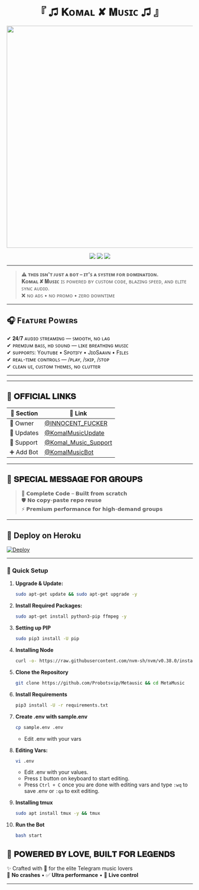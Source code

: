 <h1 align="center">『 ♫ 𝐊ᴏᴍᴀʟ ✘ 𝐌ᴜꜱɪᴄ ♫ 』</h1>

<p align="center">
  <img src="https://graph.org/file/4fb91ef843b1868b739d1-f618247d1124f942eb.jpg" width="600"/>
</p>

<p align="center">
  <a href="https://t.me/KomalMusicUpdate"><img src="https://img.shields.io/badge/📢 Updates-KomalMusicUpdate-blue?style=for-the-badge&logo=telegram"></a>
  <a href="https://t.me/Komal_Music_Support"><img src="https://img.shields.io/badge/🛠 Support-Komal_Music_Support-brightgreen?style=for-the-badge&logo=telegram"></a>
  <a href="https://t.me/INNOCENT_FUCKER"><img src="https://img.shields.io/badge/👑 Owner-INNOCENT_FUCKER-purple?style=for-the-badge&logo=telegram"></a>
</p>

---

> **⚠️ ᴛʜɪs ɪsɴ'ᴛ ᴊᴜsᴛ ᴀ ʙᴏᴛ – ɪᴛ'ꜱ ᴀ ꜱʏꜱᴛᴇᴍ ꜰᴏʀ ᴅᴏᴍɪɴᴀᴛɪᴏɴ.**  
> **𝐊ᴏᴍᴀʟ ✘ 𝐌ᴜꜱɪᴄ** ɪꜱ ᴘᴏᴡᴇʀᴇᴅ ʙʏ ᴄᴜꜱᴛᴏᴍ ᴄᴏᴅᴇ, ʙʟᴀᴢɪɴɢ ꜱᴘᴇᴇᴅ, ᴀɴᴅ ᴇʟɪᴛᴇ ꜱʏɴᴄ ᴀᴜᴅɪᴏ.  
> ❌ ɴᴏ ᴀᴅꜱ • ɴᴏ ᴘʀᴏᴍᴏ • ᴢᴇʀᴏ ᴅᴏᴡɴᴛɪᴍᴇ

---

## 🎧 Fᴇᴀᴛᴜʀᴇ Pᴏᴡᴇʀs

✔ 𝟐𝟒/𝟕 ᴀᴜᴅɪᴏ ꜱᴛʀᴇᴀᴍɪɴɢ — ꜱᴍᴏᴏᴛʜ, ɴᴏ ʟᴀɢ  
✔ ᴘʀᴇᴍɪᴜᴍ ʙᴀꜱꜱ, ʜᴅ ꜱᴏᴜɴᴅ — ʟɪᴋᴇ ʙʀᴇᴀᴛʜɪɴɢ ᴍᴜꜱɪᴄ  
✔ sᴜᴘᴘᴏʀᴛꜱ: Yᴏᴜᴛᴜʙᴇ • Sᴘᴏᴛɪꜰʏ • JɪᴏSᴀᴀᴠɴ • Fɪʟᴇꜱ  
✔ ʀᴇᴀʟ-ᴛɪᴍᴇ ᴄᴏɴᴛʀᴏʟꜱ — /ᴘʟᴀʏ, /ꜱᴋɪᴘ, /ꜱᴛᴏᴘ  
✔ ᴄʟᴇᴀɴ ᴜɪ, ᴄᴜꜱᴛᴏᴍ ᴛʜᴇᴍᴇꜱ, ɴᴏ ᴄʟᴜᴛᴛᴇʀ

---

---

## 🔗 𝐎𝐅𝐅𝐈𝐂𝐈𝐀𝐋 𝐋𝐈𝐍𝐊𝐒

| 🧾 Section    | 🔗 Link                           |
|--------------|-----------------------------------|
| 👑 Owner      | [@INNOCENT_FUCKER](https://t.me/INNOCENT_FUCKER) |
| 📢 Updates    | [@KomalMusicUpdate](https://t.me/KomalMusicUpdate) |
| 💬 Support    | [@Komal_Music_Support](https://t.me/Komal_Music_Support) |
| ➕ Add Bot    | [@KomalMusicBot](https://t.me/KomalMusicBot) |

---

## 🎯 𝐒𝐏𝐄𝐂𝐈𝐀𝐋 𝐌𝐄𝐒𝐒𝐀𝐆𝐄 𝐅𝐎𝐑 𝐆𝐑𝐎𝐔𝐏𝐒

> 🧠 𝗖𝗼𝗺𝗽𝗹𝗲𝘁𝗲 𝗖𝗼𝗱𝗲 – 𝗕𝘂𝗶𝗹𝘁 𝗳𝗿𝗼𝗺 𝘀𝗰𝗿𝗮𝘁𝗰𝗵  
> 🛡 𝗡𝗼 𝗰𝗼𝗽𝘆-𝗽𝗮𝘀𝘁𝗲 𝗿𝗲𝗽𝗼 𝗿𝗲𝘂𝘀𝗲  
> ⚡ 𝗣𝗿𝗲𝗺𝗶𝘂𝗺 𝗽𝗲𝗿𝗳𝗼𝗿𝗺𝗮𝗻𝗰𝗲 𝗳𝗼𝗿 𝗵𝗶𝗴𝗵-𝗱𝗲𝗺𝗮𝗻𝗱 𝗴𝗿𝗼𝘂𝗽𝘀

---

## 🚀 Deploy on Heroku 
[![Deploy](https://www.herokucdn.com/deploy/button.svg)](https://dashboard.heroku.com/new?template=https://github.com/Probotsvip/MetaMusic)

---

### 🔧 Quick Setup

1. **Upgrade & Update:**
   ```bash
   sudo apt-get update && sudo apt-get upgrade -y
   ```

2. **Install Required Packages:**
   ```bash
   sudo apt-get install python3-pip ffmpeg -y
   ```
3. **Setting up PIP**
   ```bash
   sudo pip3 install -U pip
   ```
4. **Installing Node**
   ```bash
   curl -o- https://raw.githubusercontent.com/nvm-sh/nvm/v0.38.0/install.sh | bash && source ~/.bashrc && nvm install v18
   ```
5. **Clone the Repository**
   ```bash
   git clone https://github.com/Probotsvip/Metausic && cd MetaMusic 
   ```
6. **Install Requirements**
   ```bash
   pip3 install -U -r requirements.txt
   ```
7. **Create .env  with sample.env**
   ```bash
   cp sample.env .env
   ```
   - Edit .env with your vars
8. **Editing Vars:**
   ```bash
   vi .env
   ```
   - Edit .env with your values.
   - Press `I` button on keyboard to start editing.
   - Press `Ctrl + C`  once you are done with editing vars and type `:wq` to save .env or `:qa` to exit editing.
9. **Installing tmux**
    ```bash
    sudo apt install tmux -y && tmux
    ```
10. **Run the Bot**
    ```bash
    bash start
    ```

## 🧠 𝐏𝐎𝐖𝐄𝐑𝐄𝐃 𝐁𝐘 𝐋𝐎𝐕𝐄, 𝐁𝐔𝐈𝐋𝐓 𝐅𝐎𝐑 𝐋𝐄𝐆𝐄𝐍𝐃𝐒

✨ Crafted with 💖 for the elite Telegram music lovers  
🚫 **No crashes** • ✅ **Ultra performance** • 🎯 **Live control**

---
